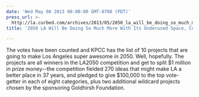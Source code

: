 ```yaml
---
date: 'Wed May 08 2013 00:00:00 GMT-0700 (PDT)'
press_url: >-
  http://la.curbed.com/archives/2013/05/2050_la_will_be_doing_so_much_more_with_its_underused_space.php
title: '2050 LA Will Be Doing So Much More With Its Underused Space, Curbed LA'

---
```


The votes have been counted and KPCC has the list of 10 projects that are going to make Los Angeles super awesome in 2050. Well, hopefully. The projects are all winners in the LA2050 competition and get to split $1 million in prize money--the competition fielded 270 ideas that might make LA a better place in 37 years, and pledged to give $100,000 to the top vote-getter in each of eight categories, plus two additional wildcard projects chosen by the sponsoring Goldhirsh Foundation.
